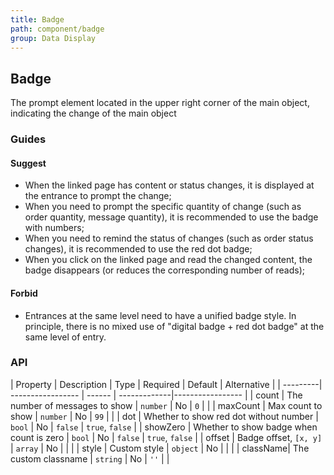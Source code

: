```yaml
---
title: Badge
path: component/badge
group: Data Display
---
```


## Badge

The prompt element located in the upper right corner of the main object, indicating the change of the main object

### Guides
#### Suggest
- When the linked page has content or status changes, it is displayed at the entrance to prompt the change;
- When you need to prompt the specific quantity of change (such as order quantity, message quantity), it is recommended to use the badge with numbers;
- When you need to remind the status of changes (such as order status changes), it is recommended to use the red dot badge;
- When you click on the linked page and read the changed content, the badge disappears (or reduces the corresponding number of reads);

#### Forbid
- Entrances at the same level need to have a unified badge style. In principle, there is no mixed use of "digital badge + red dot badge" at the same level of entry.

### API

| Property     |  Description  | Type     |  Required  | Default  | Alternative |
| ---------| ----------------- | ------  | -------------|----------------- |
| count | The number of messages to show | `number` | No | `0` | |
| maxCount | Max count to show | `number` | No | `99`  |                  |
| dot | Whether to show red dot without number | `bool` | No | `false` | `true`, `false` |
| showZero | Whether to show badge when count is zero | `bool` | No |  `false` | `true`, `false`  |
| offset   | Badge offset, `[x, y]` | `array` | No | | |
| style    | Custom style | `object` | No | | |
| className| The custom classname | `string`   | No | `''` |   |
